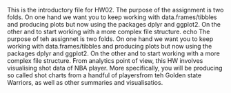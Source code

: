 This is the  introductory file for HW02.
The purpose of the assignment is two folds. On one hand we want you to keep working with data.frames/tibbles and producing plots but now using the packages dplyr and ggplot2. On the other and to start working with a more complex file structure.
echo The purpose of teh assignnet is two folds. On one hand we want you to keep working with data.frames/tibbles and producing plots but now using the packages dplyr and ggplot2. On the other and to start working with a more complex file structure.
From analytics point of view, this HW involves visualising shot data of NBA player. More specifically, you will be producing so called shot charts from a handful of playersfrom teh Golden state Warriors, as well as other summaries and visualisatios.
